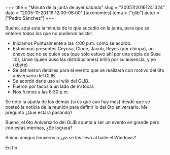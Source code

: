 +++
title = "Minuta de la junta de ayer sabado"
slug = "20051120161241324"
date = "2005-11-20T16:12:00-06:00"
[taxonomies]
tema = ["glib"]
autor = ["Pedro Sánchez"]
+++

Bueno, aquí esta la minuta de lo que sucedió en la junta, para que se enteren
todos los que no pudieron asistir:

<!-- more -->

* Iniciamos Puntualmente a las 4:00 p.m. como se acordó.
* Estuvimos presentes Ceyusa, Clone, Jacob, Reyes (por chiripa), un chavo que no
  se quien sea (que solo estuvo ahí por una copia de Suse 10), Linxe (quien puso
  las distribuciones) brilló por su ausencia, y yo (kbyte)
* Se definieron detalles para el evento que se realizara con motivo del 6to
  aniversario del GLIB.
* Se acordó darle uso al wiki del GLIB.
* Fueron por tacos a un lado de mi local.
* Nos fuimos a las 6:30 p.m.

Se noto la apatía de los demás (si es que aun hay mas) desde que se posteó la
noticia de la reunión para definir lo del 6to aniversario. Me pregunto ¿Que
estará pasando?

Bueno, el 6to Aniversario del GLIB apunta a ser un evento en grande pero con
estas mermas, ¿Se lograra?

Ánimo amigos linuxeros o ¿ya se los llevo al baile el Windows?

En fin
